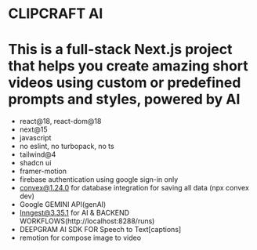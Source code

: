 # CLIPCRAFT AI #
# This is a full-stack Next.js project that helps you create amazing short videos using custom or predefined prompts and styles, powered by AI #

- react@18, react-dom@18
- next@15
- javascript
- no eslint, no turbopack, no ts
- tailwind@4
- shadcn ui
- framer-motion
- firebase authentication using google sign-in only
- convex@1.24.0 for database integration for saving all data (npx convex dev)
- Google GEMINI API(genAI)
- Inngest@3.35.1 for AI & BACKEND WORKFLOWS(http://localhost:8288/runs)
- DEEPGRAM AI SDK FOR Speech to Text[captions]
- remotion for compose image to video 
